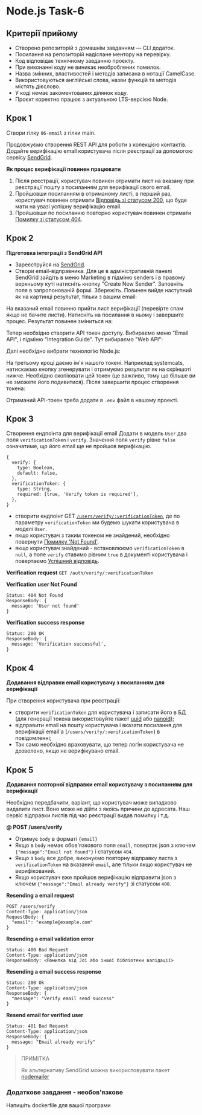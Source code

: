 # Node.js Task-6

## Критерії прийому

- Створено репозиторій з домашнім завданням — CLI додаток.
- Посилання на репозиторій надіслане ментору на перевірку.
- Код відповідає технічному завданню проєкту.
- При виконанні коду не виникає необроблених помилок.
- Назва змінних, властивостей і методів записана в нотації СamelCase.
- Використовуються англійські слова, назви функцій та методів містять дієслово.
- У коді немає закоментованих ділянок коду.
- Проєкт коректно працює з актуальною LTS-версією Node.

## Крок 1

Створи гілку `06-email` з гілки main.

Продовжуємо створення REST API для роботи з колекцією контактів. Додайте верифікацію email користувача після реєстрації за допомогою сервісу [SendGrid](https://sendgrid.com/).

**Як процес верифікації повинен працювати**

1. Після реєстрації, користувач повинен отримати лист на вказану при реєстрації пошту з посиланням для верифікації свого email.
2. Пройшовши посиланням в отриманому листі, в перший раз, користувач повинен отримати [Відповідь зі статусом 200](#verification-success-response), що буде мати на увазі успішну верифікацію email.
3. Пройшовши по посиланню повторно користувач повинен отримати [Помилку зі статусом 404](#verification-user-not-found).

## Крок 2

**Підготовка інтеграції з SendGrid API**

- Зареєструйся на [SendGrid](https://sendgrid.com/).
- Створи email-відправника. Для це в адміністративній панелі SendGrid зайдіть в меню Marketing в підміню senders і в правому верхньому куті натисніть кнопку "Create New Sender". Заповніть поля в запропонованій формі. Збережіть. Повинен вийде наступний як на картинці результат, тільки з вашим email:

На вказаний email повинно прийти лист верифікації (перевірте спам якщо не бачите листи). Натисніть на посилання в ньому і завершите процес. Результат повинен зміниться на:

Тепер необхідно створити API токен доступу. Вибираємо меню "Email API", і підміню "Integration Guide". Тут вибираємо "Web API":

Далі необхідно вибрати технологію Node.js:

На третьому кроці даємо ім'я нашого токені. Наприклад systemcats, натискаємо кнопку згенерувати і отримуємо результат як на скріншоті нижче. Необхідно скопіювати цей токен (це важливо, тому що більше ви не зможете його подивитися). Після завершити процес створення токена:

Отриманий API-токен треба додати в `.env` файл в нашому проекті.

## Крок 3

Створення ендпоінта для верифікації email
Додати в модель `User` два поля `verificationToken` і `verify`. Значення поля `verify` рівне `false` означатиме, що його email ще не пройшов верифікацію.

```
{
  verify: {
    type: Boolean,
    default: false,
  },
  verificationToken: {
    type: String,
    required: [true, 'Verify token is required'],
  },
}
```

- створити ендпоінт GET [`/users/verify/:verificationToken`](#verification-request), де по параметру `verificationToken` ми будемо шукати користувача в моделі `User`.
- якщо користувач з таким токеном не знайдений, необхідно повернути [Помилку 'Not Found'](#verification-user-not-found).
- якщо користувач знайдений - встановлюємо `verificationToken` в `null`, а поле `verify` ставимо рівним `true` в документі користувача і повертаємо [Успішний відповідь](#verification-success-response).

**Verification request**
`GET /auth/verify/:verificationToken`

**Verification user Not Found**

```
Status: 404 Not Found
ResponseBody: {
  message: 'User not found'
}
```

**Verification success response**

```
Status: 200 OK
ResponseBody: {
  message: 'Verification successful',
}
```

## Крок 4

**Додавання відправки email користувачу з посиланням для верифікації**

При створення користувача при реєстрації:

- створити `verificationToken` для користувача і записати його в БД (для генерації токена використовуйте пакет [uuid](https://www.npmjs.com/package/uuid) або [nanoid](https://www.npmjs.com/package/nanoid));
- відправити email на пошту користувача і вказати посилання для верифікації email'а (`/users/verify/:verificationToken`) в повідомленні;
- Так само необхідно враховувати, що тепер логін користувача не дозволено, якщо не верифікувано email.

## Крок 5

**Додавання повторної відправки email користувачу з посиланням для верифікації**

Необхідно передбачити, варіант, що користувач може випадково видалити лист. Воно може не дійти з якоїсь причини до адресата. Наш сервіс відправки листів під час реєстрації видав помилку і т.д.

**@ POST /users/verify**

- Отримує `body` в форматі `{email}`
- Якщо в `body` немає обов'язкового поля `email`, повертає json з ключем `{"message":"Email not found"}` і статусом `404`.
- Якщо з `body` все добре, виконуємо повторну відправку листа з `verificationToken` на вказаний `email`, але тільки якщо користувач не верифікований.
- Якщо користувач вже пройшов верифікацію відправити json з ключем `{"message":"Email already verify"}` зі статусом `400`.

**Resending a email request**

```
POST /users/verify
Content-Type: application/json
RequestBody: {
  "email": "example@example.com"
}
```

**Resending a email validation error**

```
Status: 400 Bad Request
Content-Type: application/json
ResponseBody: <Помилка від Joi або іншої бібліотеки валідації>
```

**Resending a email success response**

```
Status: 200 Ok
Content-Type: application/json
ResponseBody: {
  "message": "Verify email send success"
}
```

**Resend email for verified user**

```
Status: 401 Bad Request
Content-Type: application/json
ResponseBody: {
  message: "Email already verify"
}
```

> ПРИМІТКА
>
> Як альтернативу SendGrid можна використовувати пакет [nodemailer](https://www.npmjs.com/package/nodemailer)

### Додаткове завдання - необов'язкове

Напишіть dockerfile для вашої програми
